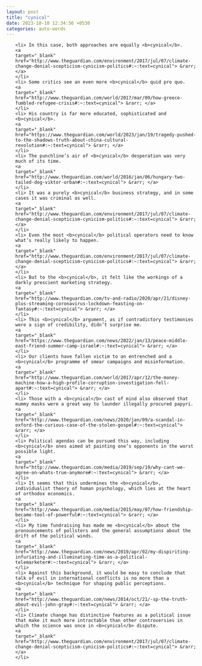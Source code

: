 ```yaml
---
layout: post
title: "cynical"
date: 2023-10-10 12:34:56 +0530
categories: auto-words
---
```

<ol>

    <li> In this case, both approaches are equally <b>cynical</b>.
    <a 
    target="_blank" 
    href="http://www.theguardian.com/environment/2017/jul/07/climate-change-denial-scepticism-cynicism-politics#:~:text=cynical"> &rarr; </a>
    </li>
    <li> Some critics see an even more <b>cynical</b> quid pro quo.
    <a 
    target="_blank" 
    href="http://www.theguardian.com/world/2017/mar/09/how-greece-fumbled-refugee-crisis#:~:text=cynical"> &rarr; </a>
    </li>
    <li> His country is far more educated, sophisticated and <b>cynical</b>.
    <a 
    target="_blank" 
    href="https://www.theguardian.com/world/2023/jan/19/tragedy-pushed-to-the-shadows-truth-about-china-cultural-revolution#:~:text=cynical"> &rarr; </a>
    </li>
    <li> The punchline’s air of <b>cynical</b> desperation was very much of its time.
    <a 
    target="_blank" 
    href="http://www.theguardian.com/world/2016/jan/06/hungary-two-tailed-dog-viktor-orban#:~:text=cynical"> &rarr; </a>
    </li>
    <li> It was a purely <b>cynical</b> business strategy, and in some cases it was criminal as well.
    <a 
    target="_blank" 
    href="http://www.theguardian.com/environment/2017/jul/07/climate-change-denial-scepticism-cynicism-politics#:~:text=cynical"> &rarr; </a>
    </li>
    <li> Even the most <b>cynical</b> political operators need to know what’s really likely to happen.
    <a 
    target="_blank" 
    href="http://www.theguardian.com/environment/2017/jul/07/climate-change-denial-scepticism-cynicism-politics#:~:text=cynical"> &rarr; </a>
    </li>
    <li> But to the <b>cynical</b>, it felt like the workings of a darkly prescient marketing strategy.
    <a 
    target="_blank" 
    href="http://www.theguardian.com/tv-and-radio/2020/apr/21/disney-plus-streaming-coronavirus-lockdown-feasting-on-fantasy#:~:text=cynical"> &rarr; </a>
    </li>
    <li> This <b>cynical</b> argument, as if contradictory testimonies were a sign of credibility, didn’t surprise me.
    <a 
    target="_blank" 
    href="https://www.theguardian.com/news/2022/jan/13/peace-middle-east-friend-summer-camp-israel#:~:text=cynical"> &rarr; </a>
    </li>
    <li> Our clients have fallen victim to an entrenched and a <b>cynical</b> programme of smear campaigns and misinformation.
    <a 
    target="_blank" 
    href="http://www.theguardian.com/world/2017/apr/12/the-money-machine-how-a-high-profile-corruption-investigation-fell-apart#:~:text=cynical"> &rarr; </a>
    </li>
    <li> Those with a <b>cynical</b> cast of mind also observed that mummy masks were a great way to launder illegally procured papyri.
    <a 
    target="_blank" 
    href="http://www.theguardian.com/news/2020/jan/09/a-scandal-in-oxford-the-curious-case-of-the-stolen-gospel#:~:text=cynical"> &rarr; </a>
    </li>
    <li> Political agendas can be pursued this way, including <b>cynical</b> ones aimed at painting one’s opponents in the worst possible light.
    <a 
    target="_blank" 
    href="http://www.theguardian.com/media/2019/sep/19/why-cant-we-agree-on-whats-true-anymore#:~:text=cynical"> &rarr; </a>
    </li>
    <li> It seems that this undermines the <b>cynical</b>, individualist theory of human psychology, which lies at the heart of orthodox economics.
    <a 
    target="_blank" 
    href="http://www.theguardian.com/media/2015/may/07/how-friendship-became-tool-of-powerful#:~:text=cynical"> &rarr; </a>
    </li>
    <li> My time fundraising has made me <b>cynical</b> about the pronouncements of pollsters and the general assumptions about the drift of the political winds.
    <a 
    target="_blank" 
    href="http://www.theguardian.com/news/2019/apr/02/my-dispiriting-infuriating-and-illuminating-time-as-a-political-telemarketer#:~:text=cynical"> &rarr; </a>
    </li>
    <li> Against this background, it would be easy to conclude that talk of evil in international conflicts is no more than a <b>cynical</b> technique for shaping public perceptions.
    <a 
    target="_blank" 
    href="http://www.theguardian.com/news/2014/oct/21/-sp-the-truth-about-evil-john-gray#:~:text=cynical"> &rarr; </a>
    </li>
    <li> Climate change has distinctive features as a political issue that make it much more intractable than other controversies in which the science was once in <b>cynical</b> dispute.
    <a 
    target="_blank" 
    href="http://www.theguardian.com/environment/2017/jul/07/climate-change-denial-scepticism-cynicism-politics#:~:text=cynical"> &rarr; </a>
    </li>